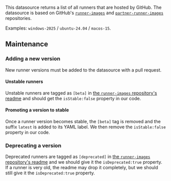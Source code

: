 This datasource returns a list of all runners that are hosted by GitHub.
The datasource is based on GitHub's [`runner-images`](https://github.com/actions/runner-images) and [`partner-runner-images`](https://github.com/actions/partner-runner-images) repositories.

Examples: `windows-2025` / `ubuntu-24.04` / `macos-15`.

## Maintenance

### Adding a new version

New runner versions must be added to the datasource with a pull request.

#### Unstable runners

Unstable runners are tagged as `[beta]` in [the `runner-images` repository's readme](https://github.com/actions/runner-images) and should get the `isStable:false` property in our code.

#### Promoting a version to stable

Once a runner version becomes stable, the `[beta]` tag is removed and the suffix `latest` is added to its YAML label.
We then remove the `isStable:false` property in our code.

### Deprecating a version

Deprecated runners are tagged as `[deprecated]` in [the `runner-images` repository's readme](https://github.com/actions/runner-images) and we should give it the `isDeprecated:true` property.
If a runner is very old, the readme may drop it completely, but we should still give it the `isDeprecated:true` property.
